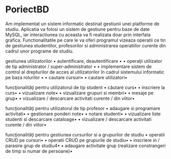 # PoriectBD
Am implementat un sistem informatic destinat gestiunii unei platforme de studiu. 
Aplicatia va folosi un sistem de gestiune pentru baze de date MySQL, iar interactiunea cu aceasta va fi 
realizata doar prin interfata grafica. Functionalitatile pe care le va oferi programul vizeaza operatii ce tin de 
gestiunea studentilor, profesorilor si administrarea operatiilor curente din cadrul unor programe de studiu.

gestiunea utilizatorilor 
• autentificare, deautentificare • 
• operaţii utilizator de tip administrator / super-administrator •
• implementare sistem de control al drepturilor de acces al utilizatorilor în cadrul sistemului 
informatic pe baza rolurilor •
• cautare cursuri•
• cautare utilizatori•

funcţionalităţi pentru utilizatorul de tip student
• căutare curs•
• inscriere la curs•
• vizualizare note•
• vizualizare grupuri si membri•
• mesaje pe grup•
• vizualizare / descarcare activitati curente / din viitor•
 
funcţionalităţi pentru utilizatorul de tip profesor
• adaugare si programare activitati•
• gestionare ponderi note•
• notare studenti•
• vizualizare liste studenti si descarcare cataloage•
• vizualizare / descarcare activitati curente / din viitor•
 
funcţionalităţi pentru gestiunea cursurilor si a grupurilor de studiu
• operatii CRUD pe cursuri•
• operatii CRUD pe grupurile de studiu•
• inscriere in / parasire grup de studiu4•
• adaugare activitate grup (realizare constrangeri de timp si numar de persoane)•



